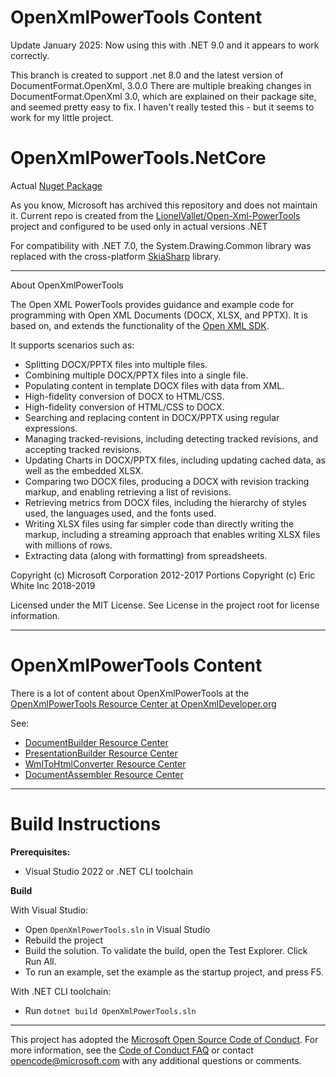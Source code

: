 OpenXmlPowerTools Content
===========================
Update January 2025: Now using this with .NET 9.0 and it appears to work correctly.

This branch is created to support .net 8.0 and the latest version of DocumentFormat.OpenXml, 3.0.0
There are multiple breaking changes in DocumentFormat.OpenXml 3.0, which are explained on their package site, and seemed pretty easy to fix.
I haven't really tested this - but it seems to work for my little project.


# OpenXmlPowerTools.NetCore

Actual [Nuget Package](https://www.nuget.org/packages/OpenXmlPowerTools.NetCore)

As you know, Microsoft has archived this repository and does not maintain it. Current repo is created from the [LionelVallet/Open-Xml-PowerTools](https://github.com/LionelVallet/Open-Xml-PowerTools) project and configured to be used only in actual versions .NET

For compatibility with .NET 7.0, the System.Drawing.Common library was replaced with the cross-platform [SkiaSharp](https://github.com/mono/SkiaSharp) library.

---
About OpenXmlPowerTools

The Open XML PowerTools provides guidance and example code for programming with Open XML
Documents (DOCX, XLSX, and PPTX).  It is based on, and extends the functionality
of the [Open XML SDK](https://github.com/OfficeDev/Open-XML-SDK).

It supports scenarios such as:
- Splitting DOCX/PPTX files into multiple files.
- Combining multiple DOCX/PPTX files into a single file.
- Populating content in template DOCX files with data from XML.
- High-fidelity conversion of DOCX to HTML/CSS.
- High-fidelity conversion of HTML/CSS to DOCX.
- Searching and replacing content in DOCX/PPTX using regular expressions.
- Managing tracked-revisions, including detecting tracked revisions, and accepting tracked revisions.
- Updating Charts in DOCX/PPTX files, including updating cached data, as well as the embedded XLSX.
- Comparing two DOCX files, producing a DOCX with revision tracking markup, and enabling retrieving a list of revisions.
- Retrieving metrics from DOCX files, including the hierarchy of styles used, the languages used, and the fonts used.
- Writing XLSX files using far simpler code than directly writing the markup, including a streaming approach that
  enables writing XLSX files with millions of rows.
- Extracting data (along with formatting) from spreadsheets.

Copyright (c) Microsoft Corporation 2012-2017
Portions Copyright (c) Eric White Inc 2018-2019

Licensed under the MIT License.
See License in the project root for license information.

---

OpenXmlPowerTools Content
===========================

There is a lot of content about OpenXmlPowerTools at the [OpenXmlPowerTools Resource Center at OpenXmlDeveloper.org](http://openxmldeveloper.org/wiki/w/wiki/powertools-for-open-xml.aspx)

See:
- [DocumentBuilder Resource Center](http://www.ericwhite.com/blog/documentbuilder-developer-center/)
- [PresentationBuilder Resource Center](http://www.ericwhite.com/blog/presentationbuilder-developer-center/)
- [WmlToHtmlConverter Resource Center](http://www.ericwhite.com/blog/wmltohtmlconverter-developer-center/)
- [DocumentAssembler Resource Center](http://www.ericwhite.com/blog/documentassembler-developer-center/)

---

Build Instructions
==================

**Prerequisites:**

- Visual Studio 2022 or .NET CLI toolchain

**Build**
 
 With Visual Studio:

- Open `OpenXmlPowerTools.sln` in Visual Studio
- Rebuild the project
- Build the solution.  To validate the build, open the Test Explorer.  Click Run All.
- To run an example, set the example as the startup project, and press F5.

With .NET CLI toolchain:

- Run `dotnet build OpenXmlPowerTools.sln`

---

This project has adopted the [Microsoft Open Source Code of Conduct](https://opensource.microsoft.com/codeofconduct/). For more information, see the [Code of Conduct FAQ](https://opensource.microsoft.com/codeofconduct/faq/) or contact [opencode@microsoft.com](mailto:opencode@microsoft.com) with any additional questions or comments.
